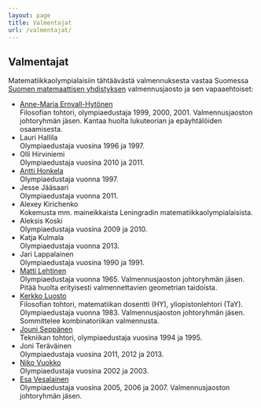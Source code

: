 ```yaml
---
layout: page
title: Valmentajat
url: /valmentajat/
---
```

## Valmentajat

Matematiikkaolympialaisiin tähtäävästä valmennuksesta vastaa Suomessa
[Suomen matemaattisen yhdistyksen][smy] valmennusjaosto ja sen vapaaehtoiset:

*  [Anne-Maria Ernvall-Hytönen][ameh]<br/>
   Filosofian tohtori, olympiaedustaja 1999, 2000, 2001.
   Valmennusjaoston johtoryhmän jäsen. Kantaa huolta lukuteorian ja epäyhtälöiden osaamisesta.
*  Lauri Hallila<br/> Olympiaedustaja vuosina 1996 ja 1997.
*  Olli Hirviniemi<br/>Olympiaedustaja vuosina 2010 ja 2011.
*  [Antti Honkela][ahonkela]<br/> Olympiaedustaja vuonna 1997.
*  Jesse Jääsaari<br/>Olympiaedustaja vuonna 2011.
*  Alexey Kirichenko<br/>
   Kokemusta mm. maineikkaista Leningradin matematiikkaolympialaisista.
*  Aleksis Koski<br/> Olympiaedustaja vuosina 2009 ja 2010.
*  Katja Kulmala<br/> Olympiaedustaja vuonna 2013.
*  Jari Lappalainen<br/> Olympiaedustaja vuosina 1990 ja 1991.
*  [Matti Lehtinen][matti]<br/>
   Olympiaedustaja vuonna 1965. Valmennusjaoston johtoryhmän jäsen.
   Pitää huolta erityisesti valmennettavien geometrian taidoista.
*  [Kerkko Luosto][kluosto]<br/>
   Filosofian tohtori, matematiikan dosentti (HY), yliopistonlehtori (TaY).
   Olympiaedustaja vuonna 1983. Valmennusjaoston johtoryhmän jäsen.
   Sommittelee kombinatoriikan valmennusta.
*  [Jouni Seppänen][jks]<br/> Tekniikan tohtori, olympiaedustaja vuosina 1994 ja 1995.
*  Joni Teräväinen<br/> Olympiaedustaja vuosina 2011, 2012 ja 2013.
*  [Niko Vuokko][ntvuok]<br/> Olympiaedustaja vuosina 2002 ja 2003.
*  [Esa Vesalainen][evvesala]<br/>
   Olympiaedustaja vuosina 2005, 2006 ja 2007. Valmennusjaoston johtoryhmän jäsen.

[smy]: http://www.matemaattinenyhdistys.fi/
[ameh]: http://www.helsinki.fi/~ernvall/
[ahonkela]: http://www.iki.fi/ahonkela/
[matti]: http://www.elisanet.fi/matti.t.Lehtinen
[kluosto]: http://www.helsinki.fi/%7Ekluosto/
[jks]: http://www.iki.fi/jks/
[ntvuok]: http://www.cis.hut.fi/ntvuok/
[evvesala]: http://esavesalainen.fi
